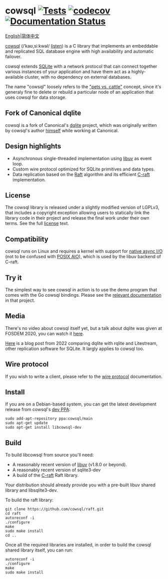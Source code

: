 cowsql [![Tests](https://github.com/cowsql/cowsql/actions/workflows/build-and-test.yml/badge.svg)](https://github.com/cowsql/cowsql/actions/workflows/build-and-test.yml) [![codecov](https://codecov.io/gh/cowsql/cowsql/branch/main/graph/badge.svg)](https://codecov.io/gh/cowsql/cowsql) [![Documentation Status](https://readthedocs.org/projects/cowsql/badge/?version=latest)](https://cowsql.dev)
======

[English](./README.md)|[简体中文](./README_CH.md)

[cowsql](https://cowsql.dev) (/ˈkaʊ,siːkwəl/
[listen](http://ipa-reader.xyz/?text=%CB%88ka%CA%8A%2Csi%CB%90kw%C9%99l)) is a C
library that implements an embeddable and replicated SQL database engine with
high availability and automatic failover.

cowsql extends [SQLite](https://sqlite.org/) with a network protocol that can
connect together various instances of your application and have them act as a
highly-available cluster, with no dependency on external databases.

The name "cowsql" loosely refers to the ["pets
vs. cattle"](https://iamondemand.com/blog/devops-concepts-pets-vs-cattle/)
concept, since it's generaly fine to delete or rebuild a particular node of an
application that uses cowsql for data storage.

Fork of Canonical dqlite
------------------------

cowsql is a fork of Canonical's [dqlite](https://github.com/canonical/dqlite)
project, which was originally written by cowsql's author
[himself](https://github.com/canonical/dqlite/commits?author=freeekanayaka)
while working at Canonical.

Design highlights
----------------

* Asynchronous single-threaded implementation using [libuv](https://libuv.org/)
  as event loop.
* Custom wire protocol optimized for SQLite primitives and data types.
* Data replication based on the [Raft](https://raft.github.io/) algorithm and its
  efficient [C-raft](https://github.com/cowsql/raft) implementation.

License
-------

The cowsql library is released under a slightly modified version of LGPLv3, that
includes a copyright exception allowing users to statically link the library
code in their project and release the final work under their own terms. See the
full [license](./LICENSE) text.

Compatibility
-------------

cowsql runs on Linux and requires a kernel with support for [native async
I/O](https://man7.org/linux/man-pages/man2/io_setup.2.html) (not to be confused
with [POSIX AIO](https://man7.org/linux/man-pages/man7/aio.7.html)), which is
used by the libuv backend of C-raft.

Try it
-------

The simplest way to see cowsql in action is to use the demo program that comes
with the Go cowsql bindings. Please see the [relevant
documentation](https://github.com/cowsql/go-cowsql#demo) in that project.

Media
-----

There's no video about cowsql itself yet, but a talk about dqlite was given at
FOSDEM 2020, you can watch it
[here](https://fosdem.org/2020/schedule/event/dqlite/).

[Here](https://gcore.com/blog/comparing-litestream-rqlite-dqlite/) is a blog post from 2022 comparing dqlite with rqlite and Litestream, other replication software for SQLite. It largly applies to cowsql too.

Wire protocol
-------------

If you wish to write a client, please refer to the [wire protocol](https://dqlite.io/docs/protocol)
documentation.

Install
-------

If you are on a Debian-based system, you can get the latest development release from
cowsql's [dev PPA](https://launchpad.net/~cowsql/+archive/ubuntu/master):

```
sudo add-apt-repository ppa:cowsql/main
sudo apt-get update
sudo apt-get install libcowsql-dev
```

Build
-----

To build libcowsql from source you'll need:

* A reasonably recent version of [libuv](http://libuv.org/) (v1.8.0 or beyond).
* A reasonably recent version of sqlite3-dev
* A build of the [C-raft](https://github.com/cowsql/raft) Raft library.

Your distribution should already provide you with a pre-built libuv shared
library and libsqlite3-dev.

To build the raft library:

```
git clone https://github.com/cowsql/raft.git
cd raft
autoreconf -i
./configure
make
sudo make install
cd ..
```

Once all the required libraries are installed, in order to build the cowsql
shared library itself, you can run:

```
autoreconf -i
./configure
make
sudo make install
```
